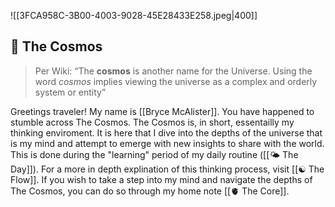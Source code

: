 
![[3FCA958C-3B00-4003-9028-45E28433E258.jpeg|400]]

## 🔮 The Cosmos 

> Per Wiki: “The **cosmos** is another name for the Universe. Using the word _cosmos_ implies viewing the universe as a complex and orderly system or entity”

Greetings traveler! My name is [[Bryce McAlister]]. You have happened to stumble across The Cosmos. The Cosmos is, in short, essentailly my thinking enviroment. It is here that I dive into the depths of the universe that is my mind and attempt to emerge with new insights to share with the world. This is done during the "learning" period of my daily routine ([[🌤 The Day]]). For a more in depth explination of this thinking process, visit  [[☯️ The Flow]]. If you wish to take a step into my mind and navigate the depths of The Cosmos, you can do so through my home note [[🫀 The Core]]. 